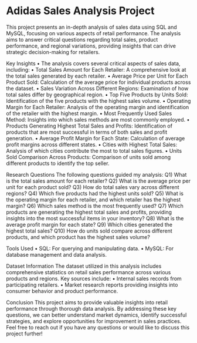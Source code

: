 # Adidas Sales Analysis Project

This project presents an in-depth analysis of sales data using SQL and MySQL, focusing on various aspects of retail performance. The analysis aims to answer critical questions regarding total sales, product performance, and regional variations, providing insights that can drive strategic decision-making for retailers.

Key Insights
•	The analysis covers several critical aspects of sales data, including:
•	Total Sales Amount for Each Retailer: A comprehensive look at the total sales generated by each retailer.
•	Average Price per Unit for Each Product Sold: Calculation of the average price for individual products across the dataset.
•	Sales Variation Across Different Regions: Examination of how total sales differ by geographical region.
•	Top Five Products by Units Sold: Identification of the five products with the highest sales volume.
•	Operating Margin for Each Retailer: Analysis of the operating margin and identification of the retailer with the highest margin.
•	Most Frequently Used Sales Method: Insights into which sales methods are most commonly employed.
•	Products Generating Highest Total Sales and Profits: Identification of products that are most successful in terms of both sales and profit generation.
•	Average Profit Margin for Each State: Calculation of average profit margins across different states.
•	Cities with Highest Total Sales: Analysis of which cities contribute the most to total sales figures.
•	Units Sold Comparison Across Products: Comparison of units sold among different products to identify the top seller.

Research Questions
The following questions guided my analysis:
Q1) What is the total sales amount for each retailer?
Q2) What is the average price per unit for each product sold?
Q3) How do total sales vary across different regions?
Q4) Which five products had the highest units sold?
Q5) What is the operating margin for each retailer, and which retailer has the highest margin?
Q6) Which sales method is the most frequently used?
Q7) Which products are generating the highest total sales and profits, providing insights into the most successful items in your inventory?
Q8) What is the average profit margin for each state?
Q9) Which cities generated the highest total sales?
Q10) How do units sold compare across different products, and which product has the highest sales volume?

Tools Used
•	SQL: For querying and manipulating data.
•	MySQL: For database management and data analysis.

Dataset Information
The dataset utilized in this analysis includes comprehensive statistics on retail sales performance across various products and regions. Key sources include:
•	Internal sales records from participating retailers.
•	Market research reports providing insights into consumer behavior and product performance.

Conclusion
This project aims to provide valuable insights into retail performance through thorough data analysis. By addressing these key questions, we can better understand market dynamics, identify successful strategies, and explore opportunities for improvement in sales practices. Feel free to reach out if you have any questions or would like to discuss this project further!
